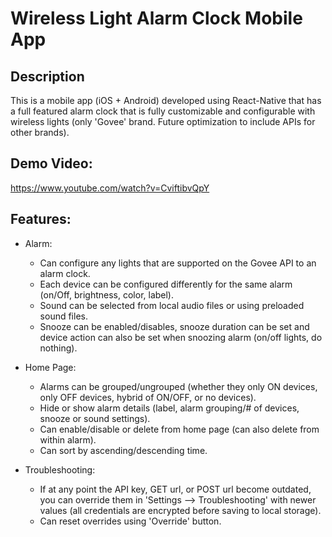 # Wireless Light Alarm Clock Mobile App

## Description

This is a mobile app (iOS + Android) developed using React-Native that has a full featured alarm clock that is fully customizable and configurable with wireless lights (only 'Govee' brand. Future optimization to include APIs for other brands). 

## Demo Video:

https://www.youtube.com/watch?v=CviftibvQpY

## Features:

- Alarm:
     - Can configure any lights that are supported on the Govee API to an alarm clock.
     - Each device can be configured differently for the same alarm (on/Off, brightness, color, label).
     - Sound can be selected from local audio files or using preloaded sound files.
     - Snooze can be enabled/disables, snooze duration can be set and device action can also be set when snoozing alarm (on/off lights, do nothing).

- Home Page:
     - Alarms can be grouped/ungrouped (whether they only ON devices, only OFF devices, hybrid of ON/OFF, or no devices).
     - Hide or show alarm details (label, alarm grouping/# of devices, snooze or sound settings). 
     - Can enable/disable or delete from home page (can also delete from within alarm).
     - Can sort by ascending/descending time. 

- Troubleshooting:
     - If at any point the API key, GET url, or POST url become outdated, you can override them in 'Settings --> Troubleshooting' with newer values (all credentials are encrypted before saving to local storage).
     - Can reset overrides using 'Override' button. 

